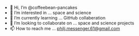 - 👋 Hi, I’m @coffeebean-pancakes
- 👀 I’m interested in ... space and science
- 🌱 I’m currently learning ... GitHub collaberation
- 💞️ I’m looking to collaborate on ... space and science projects
- 📫 How to reach me ... philj.messenger.61@gmail.com

<!---
coffeebean-pancakes/coffeebean-pancakes is a ✨ special ✨ repository because its `README.md` (this file) appears on your GitHub profile.
You can click the Preview link to take a look at your changes.
--->
